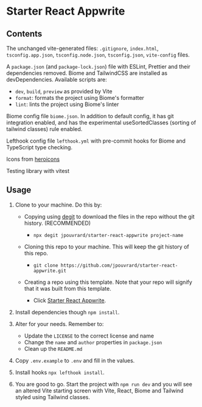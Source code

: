 # Starter React Appwrite

## Contents

The unchanged vite-generated files: `.gitignore`, `index.html`, `tsconfig.app.json`, `tsconfig.node.json`, `tsconfig.json`, `vite-config` files.

A `package.json` (and `package-lock.json`) file with ESLint, Prettier and their dependencies removed. Biome and TailwindCSS are installed as devDependencies. Available scripts are:

- `dev`, `build`, `preview` as provided by Vite
- `format`: formats the project using Biome's formatter
- `lint`: lints the project using Biome's linter

Biome config file `biome.json`. In addition to default config, it has git integration enabled, and has the experimental useSortedClasses (sorting of tailwind classes) rule enabled.

Lefthook config file `lefthook.yml` with pre-commit hooks for Biome and TypeScript type checking.

Icons from [heroicons](https://heroicons.com/)

Testing library with vitest

## Usage

1. Clone to your machine. Do this by:

   - Copying using [degit](https://github.com/Rich-Harris/degit) to download the files in the repo without the git history. (RECOMMENDED)

     - `npx degit jpouvrard/starter-react-appwrite project-name`

   - Cloning this repo to your machine. This will keep the git history of this repo.

     - `git clone https://github.com/jpouvrard/starter-react-appwrite.git`

   - Creating a repo using this template. Note that your repo will signify that it was built from this template.
     - Click [Starter React Appwrite](https://github.com/jpouvrard/starter-react-appwrite/generate).

2. Install dependencies though `npm install`.
3. Alter for your needs. Remember to:
   - Update the `LICENSE` to the correct license and name
   - Change the `name` and `author` properties in `package.json`
   - Clean up the `README.md`
4. Copy `.env.example` to `.env` and fill in the values.
5. Install hooks `npx lefthook install`.
6. You are good to go. Start the project with `npm run dev` and you will see an altered Vite starting screen with Vite, React, Biome and Tailwind styled using Tailwind classes.
